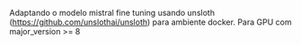 Adaptando o modelo mistral fine tuning usando unsloth (https://github.com/unslothai/unsloth) para ambiente docker.
Para GPU com major_version >= 8